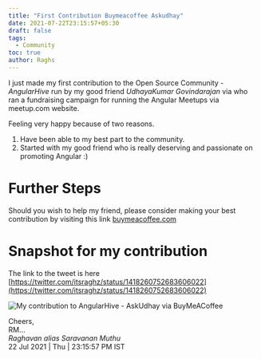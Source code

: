 ```yaml
---
title: "First Contribution Buymeacoffee Askudhay"
date: 2021-07-22T23:15:57+05:30
draft: false
tags:
  - Community
toc: true
author: Raghs
---
```


I just made my first contribution to the Open Source Community - *AngularHive* run by my good friend *UdhayaKumar Govindarajan* via who ran a fundraising campaign for running the Angular Meetups via meetup.com website. 

<!--more-->

Feeling very happy because of two reasons. 

1. Have  been able to my best part to the community. 
2. Started with my good friend who is really deserving and passionate on promoting Angular :) 

# Further Steps 

Should you wish to help my friend, please consider making your best contribution by visiting this link [buymeacoffee.com](https://www.buymeacoffee.com/askudhay)


# Snapshot for my contribution 

The link to the tweet is here [https://twitter.com/itsraghz/status/1418260752683606022](https://twitter.com/itsraghz/status/1418260752683606022)

<img src="https://raghsonline.com/community/first-community-support-buymeacoffee-askudhay-22Jul2021.JPG" alt="My contribution to AngularHive - AskUdhay via BuyMeACoffee"/>


Cheers,\
RM...\
_Raghavan alias Saravanan Muthu_\
22 Jul 2021 | Thu | 23:15:57 PM IST
